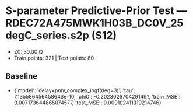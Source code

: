 # S-parameter Predictive-Prior Test — RDEC72A475MWK1H03B_DC0V_25degC_series.s2p (S12)
- Z0: 50.00 Ω
- Train points: 321  |  Test points: 80

## Baseline
- {'model': 'delay+poly_complex_logf(deg=3)', 'tau': 7.135586456458643e-10, 'phi0': -0.2023029704291491, 'train_MSE': 0.007173644865074577, 'test_MSE': 0.009102411319214746}